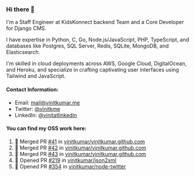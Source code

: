 ### Hi there 👋

I'm a Staff Engineer at KidsKonnect backend Team and a Core Developer for Django CMS.

I have expertise in Python, C, Go, Node.js/JavaScript, 
PHP, TypeScript, and databases like Postgres, SQL Server, Redis, 
SQLite, MongoDB, and Elasticsearch. 

I'm skilled in cloud deployments across AWS, Google Cloud, 
DigitalOcean, and Heroku, and specialize in crafting captivating 
user interfaces using Tailwind and JavaScript. 

#### Contact Information:

- Email: <a href="mailto:mail@vinitkumar.me">mail@vinitkumar.me</a>
- Twitter: [@vinitkme](https://twitter.com/vinitkme)
- LinkedIn: [@vinitatlinkedin](https://www.linkedin.com/in/vinitatlinkedin/)  

#### You can find my OSS work here:

<!--START_SECTION:activity-->
1. 🎉 Merged PR [#41](https://github.com/vinitkumar/vinitkumar.github.com/pull/41) in [vinitkumar/vinitkumar.github.com](https://github.com/vinitkumar/vinitkumar.github.com)
2. 🎉 Merged PR [#42](https://github.com/vinitkumar/vinitkumar.github.com/pull/42) in [vinitkumar/vinitkumar.github.com](https://github.com/vinitkumar/vinitkumar.github.com)
3. 🎉 Merged PR [#43](https://github.com/vinitkumar/vinitkumar.github.com/pull/43) in [vinitkumar/vinitkumar.github.com](https://github.com/vinitkumar/vinitkumar.github.com)
4. 💪 Opened PR [#219](https://github.com/vinitkumar/json2xml/pull/219) in [vinitkumar/json2xml](https://github.com/vinitkumar/json2xml)
5. 💪 Opened PR [#354](https://github.com/vinitkumar/node-twitter/pull/354) in [vinitkumar/node-twitter](https://github.com/vinitkumar/node-twitter)
<!--END_SECTION:activity-->
